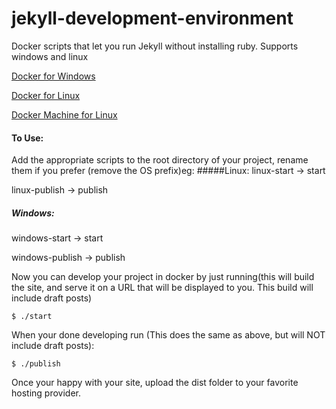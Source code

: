 # jekyll-development-environment
Docker scripts that let you run Jekyll without installing ruby. Supports windows and linux


[Docker for Windows](https://www.docker.com/docker-toolbox)

[Docker for Linux](https://docs.docker.com/engine/installation/)

[Docker Machine for Linux](https://docs.docker.com/machine/install-machine/)

#### To Use:
Add the appropriate scripts to the root directory of your project, rename them if you prefer (remove the OS prefix)eg:
#####Linux:
linux-start -> start

linux-publish -> publish

##### Windows:

windows-start -> start

windows-publish -> publish


Now you can develop your project in docker by just running(this will build the site, and serve it on a URL that will be displayed to you.  This build will include draft posts) 

`$ ./start`

When your done developing run  (This does the same as above, but will NOT include draft posts):

`$ ./publish`


Once your happy with your site, upload the dist folder to your favorite hosting provider.
